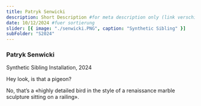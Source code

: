 ```yaml
---
title: Patryk Senwicki
description: Short Description #for meta description only (link verschicken etc. nicht auf der seite zu sehen)
date: 10/12/2024 #fuer sortierung
slider: [{ image: "./senwicki.PNG", caption: "Synthetic Sibling" }]
subFolder: "S2024"
---
```


### Patryk Senwicki

Synthetic Sibling
Installation, 2024

Hey look, is that a pigeon?

No, that’s a «highly detailed bird in the style of a renaissance marble sculpture sitting on a railing».
